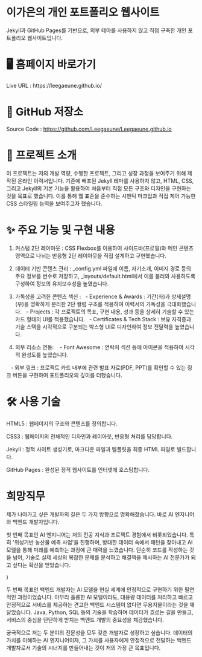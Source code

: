 <h1>이가은의 개인 포트폴리오 웹사이트</h1>

Jekyll과 GitHub Pages를 기반으로, 외부 테마를 사용하지 않고 직접 구축한 개인 포트폴리오 웹사이트입니다.


<h1>🖥️ 홈페이지 바로가기</h1>
Live URL : https://leegaeune.github.io/



<h1>📂 GitHub 저장소</h1>

Source Code : https://github.com/Leegaeune/Leegaeune.github.io

<h1>📌 프로젝트 소개</h1>

이 프로젝트는 저의 개발 역량, 수행한 프로젝트, 그리고 성장 과정을 보여주기 위해 제작된 온라인 이력서입니다. 기존에 배포된 Jekyll 테마를 사용하지 않고, HTML, CSS, 그리고 Jekyll의 기본 기능을 활용하여 처음부터 직접 모든 구조와 디자인을 구현하는 것을 목표로 했습니다.
이를 통해 웹 표준을 준수하는 시맨틱 마크업과 직접 제어 가능한 CSS 스타일링 능력을 보여주고자 했습니다.


<h1>✨ 주요 기능 및 구현 내용</h1>

1. 커스텀 2단 레이아웃 : CSS Flexbox를 이용하여 사이드바(프로필)와 메인 콘텐츠 영역으로 나뉘는 반응형 2단 레이아웃을 직접 설계하고 구현했습니다.

2. 데이터 기반 콘텐츠 관리 : _config.yml 파일에 이름, 자기소개, 이미지 경로 등의 주요 정보를 변수로 저장하고, _layouts/default.html에서 이를 불러와 사용하도록 구성하여 정보의 유지보수성을 높였습니다.

3. 가독성을 고려한 콘텐츠 섹션 :
  - Experience & Awards : 기간(좌)과 상세설명(우)을 명확하게 분리한 2단 컬럼 구조를 적용하여 이력서의 가독성을 극대화했습니다.
  - Projects : 각 프로젝트의 목표, 구현 내용, 성과 등을 상세히 기술할 수 있는 카드 형태의 UI를 적용했습니다.
  - Certificates & Tech Stack : 보유 자격증과 기술 스택을 시각적으로 구분되는 박스형 UI로 디자인하여 정보 전달력을 높였습니다.



4. 외부 리소스 연동: 
   - Font Awesome : 연락처 섹션 등에 아이콘을 적용하여 시각적 완성도를 높였습니다.
   
   - 외부 링크 : 프로젝트 카드 내부에 관련 발표 자료(PDF, PPT)를 확인할 수 있는 링크 버튼을 구현하여 포트폴리오의 깊이를 더했습니다.



<h1>🛠️ 사용 기술</h1>

HTML5 : 웹페이지의 구조와 콘텐츠를 정의합니다.

CSS3 : 웹페이지의 전체적인 디자인과 레이아웃, 반응형 처리를 담당합니다.

Jekyll : 정적 사이트 생성기로, 마크다운 파일과 템플릿을 최종 HTML 파일로 빌드합니다.

GitHub Pages : 완성된 정적 웹사이트를 인터넷에 호스팅합니다.







<h1>희망직무</h1>

제가 나아가고 싶은 개발자의 길은 두 가지 방향으로 명확해졌습니다. 바로 AI 엔지니어와 백엔드 개발자입니다.


첫 번째 목표인 AI 엔지니어는 저의 전공 지식과 프로젝트 경험에서 비롯되었습니다. 특히 '위성기반 농산물 예측 사업'을 진행하며, 방대한 데이터 속에서 패턴을 찾아내고 AI 모델을 통해 미래를 예측하는 과정에 큰 매력을 느꼈습니다. 단순히 코드를 작성하는 것을 넘어, 기술로 실제 세상의 복잡한 문제를 분석하고 해결책을 제시하는 AI 전문가가 되고 싶다는 확신을 얻었습니다.

)



두 번째 목표인 백엔드 개발자는 AI 모델을 현실 세계에 안정적으로 구현하기 위한 필연적인 과정이었습니다. 아무리 훌륭한 AI 모델이라도, 대용량 데이터를 처리하고 빠르고 안정적으로 서비스를 제공하는 견고한 백엔드 시스템이 없다면 무용지물이라는 것을 깨달았습니다. Java, Python, SQL 등의 기술을 학습하며 데이터가 흐르는 길을 만들고, 서비스의 중심을 단단하게 받치는 백엔드 개발의 중요성을 체감했습니다.



궁극적으로 저는 두 분야의 전문성을 모두 갖춘 개발자로 성장하고 싶습니다. 데이터의 가치를 이해하는 AI 엔지니어이자, 그 가치를 사용자에게 안정적으로 전달하는 백엔드 개발자로서 기술의 시너지를 만들어내는 것이 저의 가장 큰 목표입니다.
